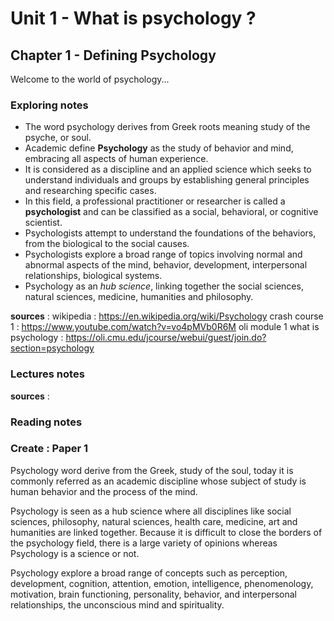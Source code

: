 # Unit 1 - What is psychology ?
## Chapter 1 - Defining Psychology

Welcome to the world of psychology...

### Exploring notes

* The word psychology derives from Greek roots meaning study of the psyche, or soul.
* Academic define **Psychology** as the study of behavior and mind, embracing all aspects of human experience.
* It is considered as a discipline and an applied science which seeks to understand individuals and groups by establishing general principles and researching specific cases.
* In this field, a professional practitioner or researcher is called a **psychologist** and can be classified as a social, behavioral, or cognitive scientist.
* Psychologists attempt to understand the foundations of the behaviors, from the biological to the social causes.
* Psychologists explore a broad range of topics involving normal and abnormal aspects of the mind, behavior, development, interpersonal relationships, biological systems.
* Psychology as an *hub science*, linking together the social sciences, natural sciences, medicine, humanities and philosophy. 

**sources** :
wikipedia : https://en.wikipedia.org/wiki/Psychology
crash course 1 : https://www.youtube.com/watch?v=vo4pMVb0R6M
oli module 1 what is psychology : https://oli.cmu.edu/jcourse/webui/guest/join.do?section=psychology


### Lectures notes

**sources** :

### Reading notes

### Create : Paper 1

Psychology word derive from the Greek, study of the soul, today it is commonly referred as an academic discipline whose subject of study is human behavior and the process of the mind.

Psychology is seen as a hub science where all disciplines like social sciences, philosophy, natural sciences, health care, medicine, art and humanities are linked together. Because it is difficult to close the borders of the psychology field, there is a large variety of opinions whereas Psychology is a science or not.

Psychology explore a broad range of concepts such as perception, development, cognition, attention, emotion, intelligence, phenomenology, motivation, brain functioning, personality, behavior, and interpersonal relationships, the unconscious mind and spirituality.